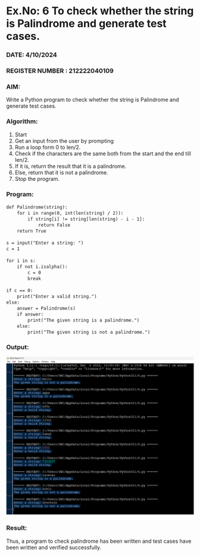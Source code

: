 # Ex.No: 6 To check whether the string is Palindrome and generate test cases.

### DATE: 4/10/2024                                                                          
### REGISTER NUMBER : 212222040109
### AIM: 
Write a Python program to check whether the string is Palindrome and generate test cases. 
### Algorithm:
1. Start
2. Get an input from the user by prompting 
3. Run a loop form 0 to len/2.
4. Check if the characters are the same both from the start and the end till len/2. 
5. If it is, return the result that it is a palindrome.
6. Else, return that it is not a palindrome. 
7. Stop the program.
### Program:

```
def Palindrome(string):
    for i in range(0, int(len(string) / 2)):
        if string[i] != string[len(string) - i - 1]:
            return False
    return True

s = input("Enter a string: ")
c = 1

for i in s:
    if not i.isalpha():
        c = 0
        break

if c == 0:
    print("Enter a valid string.")
else:
    answer = Palindrome(s)
    if answer:
        print("The given string is a palindrome.")
    else:
        print("The given string is not a palindrome.")
```










### Output:

![alt text](6.png)



### Result:
Thus, a program to check palindrome has been written and test cases have been written and verified successfully.
